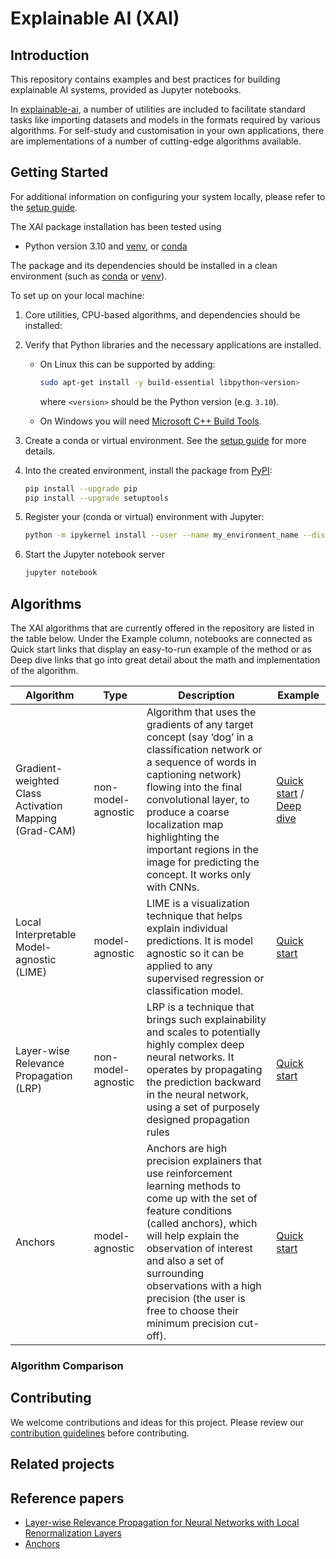 # Explainable AI (XAI)

## Introduction

This repository contains examples and best practices for building explainable AI systems, provided as Jupyter notebooks.

In [explainable-ai](xai_algorithms), a number of utilities are included to facilitate standard tasks like importing datasets and models in the formats required by various algorithms. For self-study and customisation in your own applications, there are implementations of a number of cutting-edge algorithms available.

## Getting Started

For additional information on configuring your system locally, please refer to the [setup guide](SETUP.md).

The XAI package installation has been tested using
- Python version 3.10 and [venv](https://docs.python.org/3/library/venv.html), or [conda](https://docs.conda.io/projects/conda/en/latest/glossary.html?highlight=environment#conda-environment)

The package and its dependencies should be installed in a clean environment (such as
[conda](https://docs.conda.io/projects/conda/en/latest/glossary.html?highlight=environment#conda-environment) or [venv](https://docs.python.org/3/library/venv.html)).

To set up on your local machine:

1. Core utilities, CPU-based algorithms, and dependencies should be installed:

1. Verify that Python libraries and the necessary applications are installed.

   + On Linux this can be supported by adding:

     ```bash
     sudo apt-get install -y build-essential libpython<version>
     ``` 

     where `<version>` should be the Python version (e.g. `3.10`).

   + On Windows you will need [Microsoft C++ Build Tools](https://visualstudio.microsoft.com/visual-cpp-build-tools/).

1. Create a conda or virtual environment.  See the
   [setup guide](SETUP.md) for more details.

1. Into the created environment, install the package from
   [PyPI](https://pypi.org):

   ```bash
   pip install --upgrade pip
   pip install --upgrade setuptools
   ```

1. Register your (conda or virtual) environment with Jupyter:

   ```bash
   python -m ipykernel install --user --name my_environment_name --display-name ".venv"
   ```

1. Start the Jupyter notebook server

   ```bash
   jupyter notebook
   ```

## Algorithms

The XAI algorithms that are currently offered in the repository are listed in the table below. Under the Example column, notebooks are connected as Quick start links that display an easy-to-run example of the method or as Deep dive links that go into great detail about the math and implementation of the algorithm.


| Algorithm | Type | Description | Example | 
|-----------|------|-------------|---------|
| Gradient-weighted Class Activation Mapping (Grad-CAM) | non-model-agnostic | Algorithm that uses the gradients of any target concept (say ‘dog’ in a classification network or a sequence of words in captioning network) flowing into the final convolutional layer, to produce a coarse localization map highlighting the important regions in the image for predicting the concept. It works only with CNNs. | [Quick start](examples/00_quick_start/grad_cam_torch.ipynb) / [Deep dive](examples/01_deep_dive/grad_cam_torch.ipynb) |
| Local Interpretable Model-agnostic (LIME) | model-agnostic | LIME  is a visualization technique that helps explain individual predictions. It is model agnostic so it can be applied to any supervised regression or classification model. | [Quick start](examples/00_quick_start/lime.ipynb) | 
| Layer-wise Relevance Propagation (LRP) | non-model-agnostic | LRP is a technique that brings such explainability and scales to potentially highly complex deep neural networks. It operates by propagating the prediction backward in the neural network, using a set of purposely designed propagation rules | [Quick start](examples/00_quick_start/lrp.ipynb) | 
| Anchors | model-agnostic | Anchors are high precision explainers that use reinforcement learning methods to come up with the set of feature conditions (called anchors), which will help explain the observation of interest and also a set of surrounding observations with a high precision (the user is free to choose their minimum precision cut-off). | [Quick start](examples/00_quick_start/anchors.ipynb) | 


### Algorithm Comparison

## Contributing

We welcome contributions and ideas for this project. Please review our [contribution guidelines](CONTRIBUTING.md) before contributing.

## Related projects

## Reference papers
- [Layer-wise Relevance Propagation for Neural Networks with Local Renormalization Layers](https://arxiv.org/abs/1604.00825)
- [Anchors](https://homes.cs.washington.edu/~marcotcr/aaai18.pdf)
